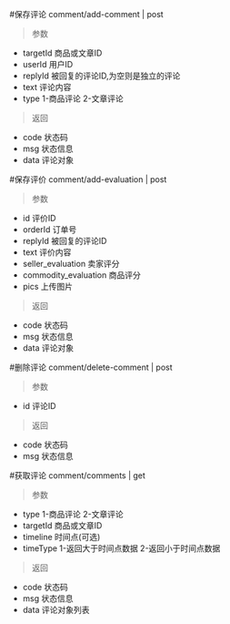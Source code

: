 #保存评论
comment/add-comment | post
> 参数  
* targetId 商品或文章ID
* userId 用户ID
* replyId 被回复的评论ID,为空则是独立的评论
* text 评论内容
* type 1-商品评论 2-文章评论

> 返回  
* code 状态码
* msg 状态信息
* data 评论对象

#保存评价
comment/add-evaluation | post
> 参数
* id 评价ID
* orderId 订单号
* replyId 被回复的评论ID
* text 评价内容
* seller_evaluation 卖家评分
* commodity_evaluation  商品评分
* pics 上传图片

> 返回  
* code 状态码
* msg 状态信息
* data 评论对象


#删除评论
comment/delete-comment | post
> 参数  
* id 评论ID

> 返回  
* code 状态码
* msg 状态信息


#获取评论
comment/comments | get
> 参数  
* type 1-商品评论 2-文章评论
* targetId 商品或文章ID
* timeline 时间点(可选)
* timeType 1-返回大于时间点数据 2-返回小于时间点数据

> 返回  
* code 状态码
* msg 状态信息
* data 评论对象列表

